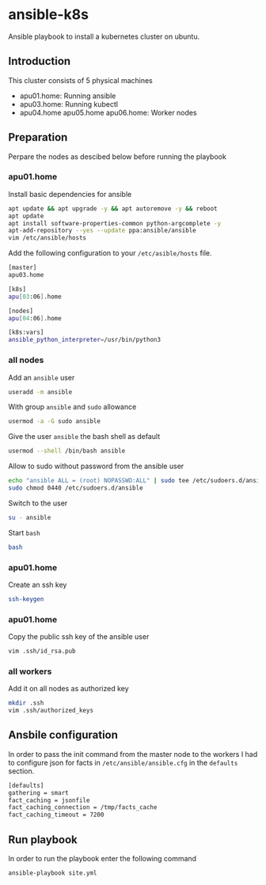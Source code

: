# ansible-k8s
Ansible playbook to install a kubernetes cluster on ubuntu.
## Introduction
This cluster consists of 5 physical machines

* apu01.home: Running ansible
* apu03.home: Running kubectl
* apu04.home apu05.home apu06.home: Worker nodes

## Preparation
Perpare the nodes as descibed below before running the playbook
### apu01.home
Install basic dependencies for ansible
```bash
apt update && apt upgrade -y && apt autoremove -y && reboot
apt update
apt install software-properties-common python-argcomplete -y
apt-add-repository --yes --update ppa:ansible/ansible
vim /etc/ansible/hosts
```
Add the following configuration to your `/etc/asible/hosts` file.
```bash
[master]
apu03.home

[k8s]
apu[03:06].home

[nodes]
apu[04:06].home

[k8s:vars]
ansible_python_interpreter=/usr/bin/python3
```
### all nodes 
Add an `ansible` user
```bash
useradd -m ansible
```
With group `ansible` and `sudo` allowance
```bash
usermod -a -G sudo ansible
```
Give the user `ansible` the bash shell as default
```bash
usermod --shell /bin/bash ansible
```
Allow to sudo without password from the ansible user
```bash
echo "ansible ALL = (root) NOPASSWD:ALL" | sudo tee /etc/sudoers.d/ansible
sudo chmod 0440 /etc/sudoers.d/ansible
```
Switch to the user
```bash
su - ansible
```
Start `bash`
```bash
bash
```
### apu01.home
Create an ssh key
```bash
ssh-keygen
```
### apu01.home
Copy the public ssh key of the ansible user
```bash
vim .ssh/id_rsa.pub
```
### all workers
Add it on all nodes as authorized key
```bash
mkdir .ssh
vim .ssh/authorized_keys
```
## Ansbile configuration
In order to pass the init command from the master node to the workers I had to configure json for facts in `/etc/ansible/ansible.cfg` in the `defaults` section.
```bash
[defaults]
gathering = smart
fact_caching = jsonfile
fact_caching_connection = /tmp/facts_cache
fact_caching_timeout = 7200
```
## Run playbook
In order to run the playbook enter the following command
```bash
ansible-playbook site.yml
```
